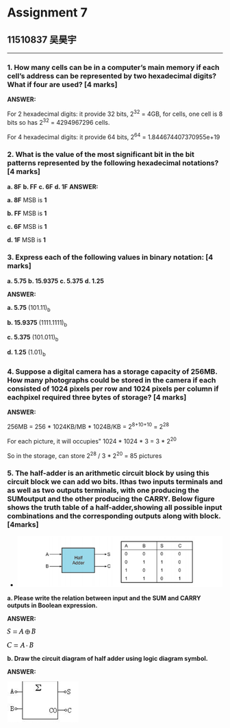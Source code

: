 # Assignment 7
## 11510837 吴昊宇
-------------------
### 1. How many cells can be in a computer’s main memory if each cell’s address can be represented by two hexadecimal digits? What if four  are used? [4 marks]

**ANSWER:**

For 2 hexadecimal digits: it provide 32 bits, 2<sup>32</sup> = 4GB, for cells, one cell is 8 bits so has 2<sup>32</sup> = 4294967296 cells.

For 4 hexadecimal digits: it provide 64 bits, 2<sup>64</sup> = 1.844674407370955e+19



### 2. What is the value of the most significant bit in the bit patterns represented by the following hexadecimal notations? [4 marks]

**a. 8F**   **b. FF** **c. 6F** **d. 1F**
**ANSWER:**

**a. 8F**  MSB is **1** 

**b. FF** MSB is **1** 

**c. 6F** MSB is **1** 

**d. 1F** MSB is **1** 

### 3. Express each of the following values in binary notation: [4 marks]

**a. 5.75**  **b. 15.9375**  **c. 5.375** **d. 1.25**

**ANSWER:**

**a. 5.75**   (101.11)<sub>b</sub>

**b. 15.9375**  (1111.1111)<sub>b</sub> 

**c. 5.375**  (101.011)<sub>b</sub> 

**d. 1.25**  (1.01)<sub>b</sub> 

###  4. Suppose a digital camera has a storage capacity of 256MB. How many photographs could be stored in the camera if each consisted of 1024 pixels per row and 1024 pixels per column if eachpixel required three bytes of storage? [4 marks]

**ANSWER:**

256MB = 256 * 1024KB/MB * 1024B/KB = 2<sup>8+10+10</sup> = 2<sup>28</sup>

For each picture, it will occupies" 1024 * 1024 * 3 = 3 * 2<sup>20</sup>

So in the storage, can store 2<sup>28</sup> / 3 * 2<sup>20</sup> = 85 pictures

### 5. The half-adder is an arithmetic circuit block by using this circuit block we can add wo bits. Ithas two inputs terminals and as well as two outputs terminals, with one producing the SUMoutput and the other producing the CARRY. Below figure shows the truth table of a half-adder,showing all possible input combinations and the corresponding outputs along with block. [4marks]

- ![avatar](https://github.com/ritianhh/SUSTech-Introduction-to-Computer-Science-A/blob/master/Assignment%207/image/Assignment7-5.png)



**a. Please write the relation between input and the SUM and CARRY outputs in Boolean expression.**

**ANSWER:**

![](https://github.com/ritianhh/SUSTech-Introduction-to-Computer-Science-A/blob/master/Assignment%207/image/S.png)

 ![](https://github.com/ritianhh/SUSTech-Introduction-to-Computer-Science-A/blob/master/Assignment%207/image/C.png)

**b. Draw the circuit diagram of half adder using logic diagram symbol.**

**ANSWER:**

![](https://github.com/ritianhh/SUSTech-Introduction-to-Computer-Science-A/blob/master/Assignment%207/image/half-add.png)

